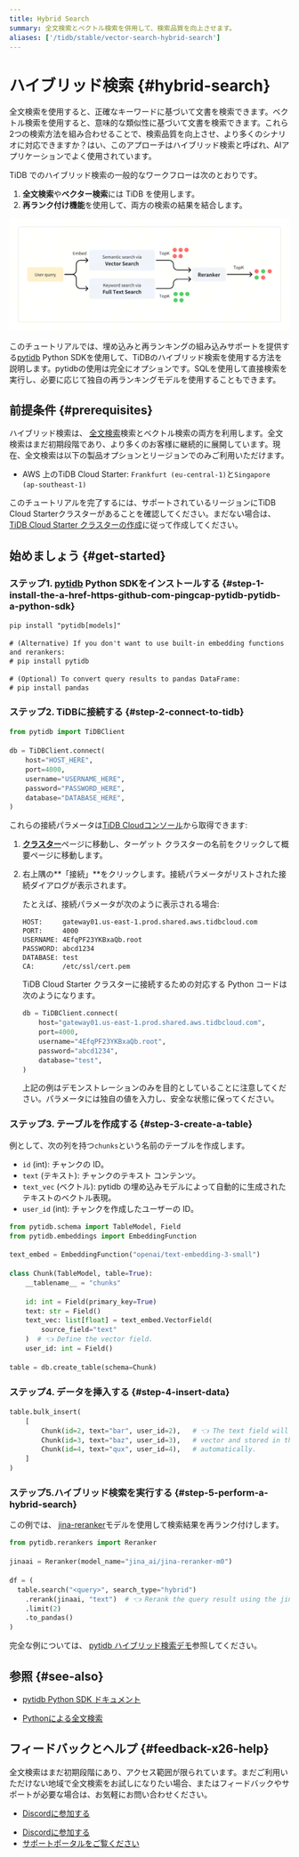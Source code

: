 ```yaml
---
title: Hybrid Search
summary: 全文検索とベクトル検索を併用して、検索品質を向上させます。
aliases: ['/tidb/stable/vector-search-hybrid-search']
---
```


# ハイブリッド検索 {#hybrid-search}

全文検索を使用すると、正確なキーワードに基づいて文書を検索できます。ベクトル検索を使用すると、意味的な類似性に基づいて文書を検索できます。これら2つの検索方法を組み合わせることで、検索品質を向上させ、より多くのシナリオに対応できますか？はい、このアプローチはハイブリッド検索と呼ばれ、AIアプリケーションでよく使用されています。

TiDB でのハイブリッド検索の一般的なワークフローは次のとおりです。

1.  **全文検索**や**ベクター検索**には TiDB を使用します。
2.  **再ランク付け機能**を使用して、両方の検索の結果を結合します。

![Hybrid Search](/media/vector-search/hybrid-search-overview.svg)

このチュートリアルでは、埋め込みと再ランキングの組み込みサポートを提供する[pytidb](https://github.com/pingcap/pytidb) Python SDKを使用して、TiDBのハイブリッド検索を使用する方法を説明します。pytidbの使用は完全にオプションです。SQLを使用して直接検索を実行し、必要に応じて独自の再ランキングモデルを使用することもできます。

## 前提条件 {#prerequisites}

ハイブリッド検索は、 [全文検索](/tidb-cloud/vector-search-full-text-search-python.md)検索とベクトル検索の両方を利用します。全文検索はまだ初期段階であり、より多くのお客様に継続的に展開しています。現在、全文検索は以下の製品オプションとリージョンでのみご利用いただけます。

-   AWS 上のTiDB Cloud Starter: `Frankfurt (eu-central-1)`と`Singapore (ap-southeast-1)`

このチュートリアルを完了するには、サポートされているリージョンにTiDB Cloud Starterクラスターがあることを確認してください。まだない場合は、 [TiDB Cloud Starter クラスターの作成](/develop/dev-guide-build-cluster-in-cloud.md)に従って作成してください。

## 始めましょう {#get-started}

### ステップ1. <a href="https://github.com/pingcap/pytidb">pytidb</a> Python SDKをインストールする {#step-1-install-the-a-href-https-github-com-pingcap-pytidb-pytidb-a-python-sdk}

```shell
pip install "pytidb[models]"

# (Alternative) If you don't want to use built-in embedding functions and rerankers:
# pip install pytidb

# (Optional) To convert query results to pandas DataFrame:
# pip install pandas
```

### ステップ2. TiDBに接続する {#step-2-connect-to-tidb}

```python
from pytidb import TiDBClient

db = TiDBClient.connect(
    host="HOST_HERE",
    port=4000,
    username="USERNAME_HERE",
    password="PASSWORD_HERE",
    database="DATABASE_HERE",
)
```

これらの接続パラメータは[TiDB Cloudコンソール](https://tidbcloud.com)から取得できます:

1.  [**クラスター**](https://tidbcloud.com/project/clusters)ページに移動し、ターゲット クラスターの名前をクリックして概要ページに移動します。

2.  右上隅の**「接続」**をクリックします。接続パラメータがリストされた接続ダイアログが表示されます。

    たとえば、接続パラメータが次のように表示される場合:

    ```text
    HOST:     gateway01.us-east-1.prod.shared.aws.tidbcloud.com
    PORT:     4000
    USERNAME: 4EfqPF23YKBxaQb.root
    PASSWORD: abcd1234
    DATABASE: test
    CA:       /etc/ssl/cert.pem
    ```

    TiDB Cloud Starter クラスターに接続するための対応する Python コードは次のようになります。

    ```python
    db = TiDBClient.connect(
        host="gateway01.us-east-1.prod.shared.aws.tidbcloud.com",
        port=4000,
        username="4EfqPF23YKBxaQb.root",
        password="abcd1234",
        database="test",
    )
    ```

    上記の例はデモンストレーションのみを目的としていることに注意してください。パラメータには独自の値を入力し、安全な状態に保ってください。

### ステップ3. テーブルを作成する {#step-3-create-a-table}

例として、次の列を持つ`chunks`という名前のテーブルを作成します。

-   `id` (int): チャンクの ID。
-   `text` (テキスト): チャンクのテキスト コンテンツ。
-   `text_vec` (ベクトル): pytidb の埋め込みモデルによって自動的に生成されたテキストのベクトル表現。
-   `user_id` (int): チャンクを作成したユーザーの ID。

```python
from pytidb.schema import TableModel, Field
from pytidb.embeddings import EmbeddingFunction

text_embed = EmbeddingFunction("openai/text-embedding-3-small")

class Chunk(TableModel, table=True):
    __tablename__ = "chunks"

    id: int = Field(primary_key=True)
    text: str = Field()
    text_vec: list[float] = text_embed.VectorField(
        source_field="text"
    )  # 👈 Define the vector field.
    user_id: int = Field()

table = db.create_table(schema=Chunk)
```

### ステップ4. データを挿入する {#step-4-insert-data}

```python
table.bulk_insert(
    [
        Chunk(id=2, text="bar", user_id=2),   # 👈 The text field will be embedded to a
        Chunk(id=3, text="baz", user_id=3),   # vector and stored in the "text_vec" field
        Chunk(id=4, text="qux", user_id=4),   # automatically.
    ]
)
```

### ステップ5.ハイブリッド検索を実行する {#step-5-perform-a-hybrid-search}

この例では、 [jina-reranker](https://huggingface.co/jinaai/jina-reranker-m0)モデルを使用して検索結果を再ランク付けします。

```python
from pytidb.rerankers import Reranker

jinaai = Reranker(model_name="jina_ai/jina-reranker-m0")

df = (
  table.search("<query>", search_type="hybrid")
    .rerank(jinaai, "text")  # 👈 Rerank the query result using the jinaai model.
    .limit(2)
    .to_pandas()
)
```

完全な例については、 [pytidb ハイブリッド検索デモ](https://github.com/pingcap/pytidb/tree/main/examples/hybrid_search)参照してください。

## 参照 {#see-also}

-   [pytidb Python SDK ドキュメント](https://github.com/pingcap/pytidb)

-   [Pythonによる全文検索](/tidb-cloud/vector-search-full-text-search-python.md)

## フィードバックとヘルプ {#feedback-x26-help}

全文検索はまだ初期段階にあり、アクセス範囲が限られています。まだご利用いただけない地域で全文検索をお試しになりたい場合、またはフィードバックやサポートが必要な場合は、お気軽にお問い合わせください。

<CustomContent platform="tidb">

-   [Discordに参加する](https://discord.gg/zcqexutz2R)

</CustomContent>

<CustomContent platform="tidb-cloud">

-   [Discordに参加する](https://discord.gg/zcqexutz2R)
-   [サポートポータルをご覧ください](https://tidb.support.pingcap.com/)

</CustomContent>
